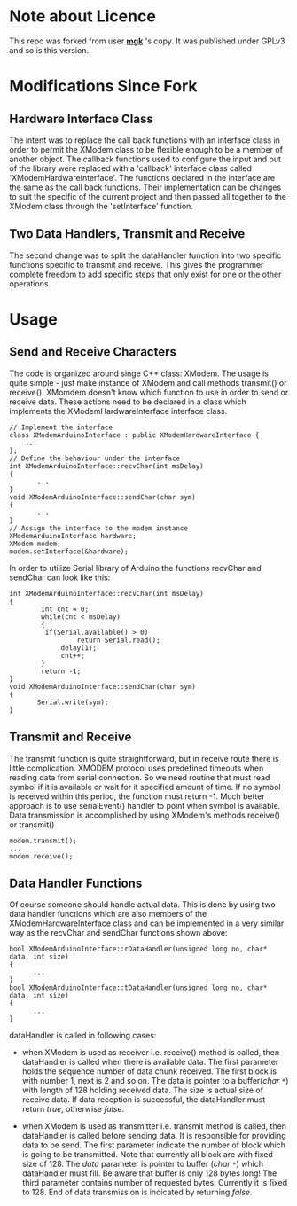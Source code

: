 # Note about Licence #

This repo was forked from user **[mgk](https://github.com/mgk)** 's copy. It was published under GPLv3 and so is this version.

# Modifications Since Fork #

## Hardware Interface Class

The intent was to replace the call back functions with an interface class in order to permit the XModem class to be flexible enough to be a member of another object. The callback functions used to configure the input and out of the library were replaced with a 'callback' interface class called 'XModemHardwareInterface'. The functions declared in the interface are the same as the call back functions. Their implementation can be changes to suit the specific of the current project and then passed all together to the XModem class through the 'setInterface' function.

## Two Data Handlers, Transmit and Receive

The second change was to split the dataHandler function into two specific functions specific to transmit and receive. This gives the programmer complete freedom to add specific steps that only exist for one or the other operations.

# Usage #

## Send and Receive Characters

The code is organized around singe C++ class: XModem. The usage is quite simple - just make instance of XModem and call methods transmit() or receive(). XMomdem doesn't know which function to use in order to send or receive data. These actions need to be declared in a class which implements the XModemHardwareInterface interface class.
```
// Implement the interface
class XModemArduinoInterface : public XModemHardwareInterface {
    ...
};
// Define the behaviour under the interface
int XModemArduinoInterface::recvChar(int msDelay)
{
       ...
}
void XModemArduinoInterface::sendChar(char sym)
{
       ...
}
// Assign the interface to the modem instance
XModemArduinoInterface hardware;
XModem modem;
modem.setInterface(&hardware);

```
In order to utilize Serial library of Arduino the functions recvChar and sendChar can look like this:
```
int XModemArduinoInterface::recvChar(int msDelay)
{
        int cnt = 0;
        while(cnt < msDelay)
        {
	     if(Serial.available() > 0)
                 return Serial.read();
             delay(1);
             cnt++;
        }
        return -1;
}
void XModemArduinoInterface::sendChar(char sym)
{
       Serial.write(sym);
}

```

## Transmit and Receive

The transmit function is quite straightforward, but in receive route there is little complication. XMODEM protocol uses predefined timeouts when reading data from serial connection. So we need routine that must read symbol if it is available or wait for it specified amount of time. If no symbol is received within this period, the function must return -1.
Much better approach is to use serialEvent() handler to point when symbol is available.
Data transmission is accomplished by using XModem's methods receive() or transmit()

```
modem.transmit();
...
modem.receive();
```

## Data Handler Functions

Of course someone should handle actual data. This is done by using two data handler functions which are also members of the XModemHardwareInterface class and can be implemented in a very similar way as the recvChar and sendChar functions shown above:

```
bool XModemArduinoInterface::rDataHandler(unsigned long no, char* data, int size)
{
      ...
}
bool XModemArduinoInterface::tDataHandler(unsigned long no, char* data, int size)
{
      ...
}
```

dataHandler is called in following cases:
  * when XModem is used as receiver i.e. receive() method is called, then dataHandler is called when there is available data. The first parameter holds the sequence number of data chunk received. The first block is with number 1, next is 2 and so on. The data is pointer to a buffer(_char `*`_) with length of 128 holding received data. The size is actual size of receive data. If data reception is successful, the dataHandler must return _true_, otherwise _false_.

  * when XModem is used as transmitter i.e. transmit method is called, then dataHandler is called before sending data. It is responsible for providing data to be send. The first parameter indicate the number of block which is going to be transmitted. Note that currently all block are with fixed size of 128. The _data_ parameter is pointer to buffer (_char `*`_) which dataHandler must fill. Be aware that buffer is only 128 bytes long! The third parameter contains number of requested bytes. Currently it is fixed to 128. End of data transmission is indicated by returning _false_.
